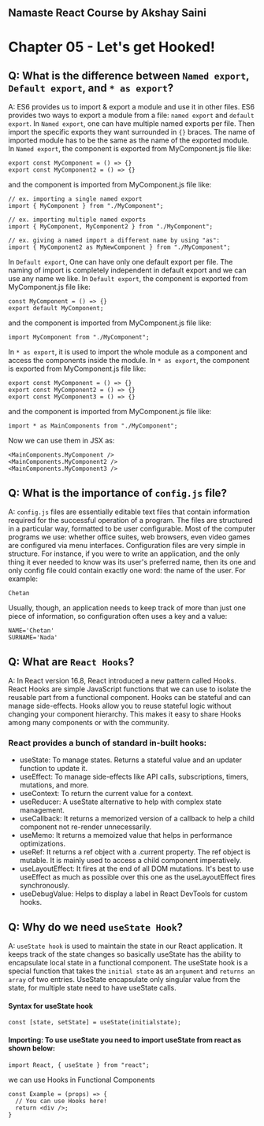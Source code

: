 ## Namaste React Course by Akshay Saini
# Chapter 05 - Let's get Hooked!

## Q: What is the difference between `Named export`, `Default export`, and `* as export`?
A: ES6 provides us to import & export a module and use it in other files. ES6 provides two ways to export a module from a file: `named export` and `default export`.
In `Named export`, one can have multiple named exports per file. Then import the specific exports they want surrounded in `{}` braces. The name of imported module has to be the same as the name of the exported module.
In `Named export`, the component is exported from MyComponent.js file like:
```
export const MyComponent = () => {}
export const MyComponent2 = () => {}
``` 
and the component is imported from MyComponent.js file like:
```
// ex. importing a single named export
import { MyComponent } from "./MyComponent";

// ex. importing multiple named exports
import { MyComponent, MyComponent2 } from "./MyComponent";

// ex. giving a named import a different name by using "as":
import { MyComponent2 as MyNewComponent } from "./MyComponent";
```

In `Default export`, One can have only one default export per file. The naming of import is completely independent in default export and we can use any name we like.
In `Default export`, the component is exported from MyComponent.js file like:
```
const MyComponent = () => {}
export default MyComponent;
```
and the component is imported from MyComponent.js file like:
```
import MyComponent from "./MyComponent";
```

In `* as export`, it is used to import the whole module as a component and access the components inside the module.
In `* as export`, the component is exported from MyComponent.js file like:
```
export const MyComponent = () => {}
export const MyComponent2 = () => {}
export const MyComponent3 = () => {}
``` 
and the component is imported from MyComponent.js file like:
```
import * as MainComponents from "./MyComponent";
```
Now we can use them in JSX as:
```
<MainComponents.MyComponent />
<MainComponents.MyComponent2 />
<MainComponents.MyComponent3 />
```

## Q: What is the importance of `config.js` file?
A: `config.js` files are essentially editable text files that contain information required for the successful operation of a program. The files are structured in a particular way, formatted to be user configurable.
Most of the computer programs we use: whether office suites, web browsers, even video games are configured via menu interfaces.
Configuration files are very simple in structure. For instance, if you were to write an application, and the only thing it ever needed to know was its user's preferred name, then its one and only config file could contain exactly one word: the name of the user. For example:
```
Chetan
```
Usually, though, an application needs to keep track of more than just one piece of information, so configuration often uses a key and a value:
```
NAME='Chetan'
SURNAME='Nada'
```

## Q: What are `React Hooks`?
A: In React version 16.8, React introduced a new pattern called Hooks. React Hooks are simple JavaScript functions that we can use to isolate the reusable part from a functional component. Hooks can be stateful and can manage side-effects.
Hooks allow you to reuse stateful logic without changing your component hierarchy. This makes it easy to share Hooks among many components or with the community.
### React provides a bunch of standard in-built hooks:
- useState: To manage states. Returns a stateful value and an updater function to update it.
- useEffect: To manage side-effects like API calls, subscriptions, timers, mutations, and more.
- useContext: To return the current value for a context.
- useReducer: A useState alternative to help with complex state management.
- useCallback: It returns a memorized version of a callback to help a child component not re-render unnecessarily.
- useMemo: It returns a memoized value that helps in performance optimizations.
- useRef: It returns a ref object with a .current property. The ref object is mutable. It is mainly used to access a child component imperatively.
- useLayoutEffect: It fires at the end of all DOM mutations. It's best to use useEffect as much as possible over this one as the useLayoutEffect fires synchronously.
- useDebugValue: Helps to display a label in React DevTools for custom hooks.


## Q: Why do we need `useState Hook`?
A: `useState hook` is used to maintain the state in our React application. It keeps track of the state changes so basically useState has the ability to encapsulate local state in a functional component.
The  useState hook is a special function that takes the `initial state` as an `argument` and `returns an array` of two entries.  UseState encapsulate only singular value from the state, for multiple state need to have useState calls.
#### Syntax for useState hook
```
const [state, setState] = useState(initialstate);
```
#### Importing: To use useState you need to import useState from react as shown below:
```
import React, { useState } from "react";
```
we can use Hooks in Functional Components
```
const Example = (props) => {
  // You can use Hooks here!
  return <div />;
}
```